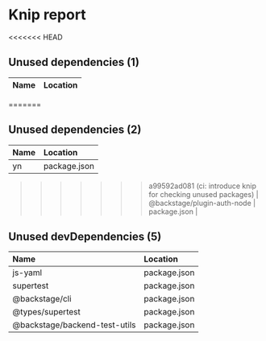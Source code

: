 # Knip report

<<<<<<< HEAD
## Unused dependencies (1)

| Name                        | Location     |
|:----------------------------|:-------------|
=======
## Unused dependencies (2)

| Name                        | Location     |
|:----------------------------|:-------------|
| yn                          | package.json |
>>>>>>> a99592ad081 (ci: introduce knip for checking unused packages)
| @backstage/plugin-auth-node | package.json |

## Unused devDependencies (5)

| Name                          | Location     |
|:------------------------------|:-------------|
| js-yaml                       | package.json |
| supertest                     | package.json |
| @backstage/cli                | package.json |
| @types/supertest              | package.json |
| @backstage/backend-test-utils | package.json |

